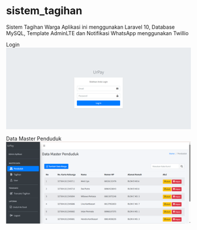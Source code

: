 # sistem_tagihan
Sistem Tagihan Warga
Aplikasi ini menggunakan Laravel 10, Database MySQL, Template AdminLTE dan Notifikasi WhatsApp menggunakan Twillio

Login
![alt text](https://github.com/putri-suci-aliyah/sistem_tagihan/blob/main/img/LOGIN.png?raw=true)

Data Master Penduduk
![alt text](https://github.com/putri-suci-aliyah/sistem_tagihan/blob/main/img/MASTER%20DATA%20PENDUDUK.png?raw=true)
